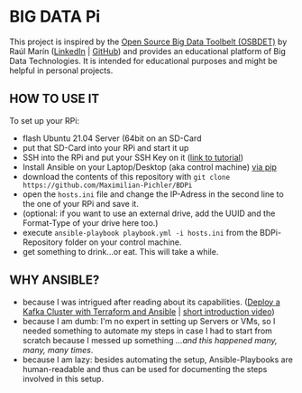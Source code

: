 # BIG DATA Pi 
This project is inspired by the [Open Source Big Data Toolbelt (OSBDET)](https://github.com/raulmarinperez/osbdet) by Raúl Marín ([LinkedIn](https://github.com/raulmarinperez) | [GitHub](https://www.linkedin.com/in/raulmarinperez/)) and provides an educational platform of Big Data Technologies. It is intended for educational purposes and might be helpful in personal projects.

## HOW TO USE IT
To set up your RPi: 
- flash Ubuntu 21.04 Server (64bit on an SD-Card
- put that SD-Card into your RPi and start it up
- SSH into the RPi and put your SSH Key on it ([link to tutorial](https://www.raspberrypi.org/documentation/remote-access/ssh/passwordless.md))
- Install Ansible on your Laptop/Desktop (aka control machine) [via pip](https://docs.ansible.com/ansible/2.3/intro_installation.html#latest-releases-via-pip)
- download the contents of this repository with `git clone https://github.com/Maximilian-Pichler/BDPi`
- open the `hosts.ini` file and change the IP-Adress in the second line to the one of your RPi and save it.
- (optional: if you want to use an external drive, add the UUID and the Format-Type of your drive here too.)
- execute `ansible-playbook playbook.yml -i hosts.ini` from the BDPi-Repository folder on your control machine.
- get something to drink...or eat. This will take a while.

## WHY ANSIBLE?
- because I was intrigued after reading about its capabilities. ([Deploy a Kafka Cluster with Terraform and Ansible](https://towardsdatascience.com/deploy-a-kafka-cluster-with-terraform-and-ansible-21bee1ee4fb) | [short introduction video](https://www.ansible.com/resources/videos/quick-start-video))
- because I am dumb: I'm no expert in setting up Servers or VMs, so I needed something to automate my steps in case I had to start from scratch because I messed up something *...and this happened many, many, many times*.
- because I am lazy: besides automating the setup, Ansible-Playbooks are human-readable and thus can be used for documenting the steps involved in this setup.
